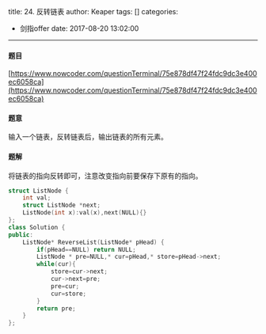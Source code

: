 title: 24. 反转链表
author: Keaper
tags: []
categories:
  - 剑指offer
date: 2017-08-20 13:02:00
---
#### 题目
[https://www.nowcoder.com/questionTerminal/75e878df47f24fdc9dc3e400ec6058ca](https://www.nowcoder.com/questionTerminal/75e878df47f24fdc9dc3e400ec6058ca)
#### 题意
输入一个链表，反转链表后，输出链表的所有元素。
#### 题解
将链表的指向反转即可，注意改变指向前要保存下原有的指向。
```cpp
struct ListNode {
	int val;
	struct ListNode *next;
	ListNode(int x):val(x),next(NULL){}
};
class Solution {
public:
    ListNode* ReverseList(ListNode* pHead) {
        if(pHead==NULL) return NULL;
        ListNode * pre=NULL,* cur=pHead,* store=pHead->next;
        while(cur){
            store=cur->next;
            cur->next=pre;
            pre=cur;
            cur=store;
        }
        return pre;
    }
};
```